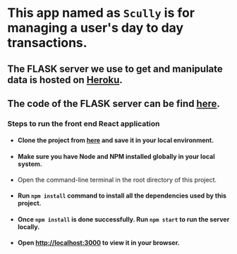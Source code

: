 # This app named as `Scully` is for managing a user's day to day transactions.

## The FLASK server we use to get and manipulate data is hosted on [Heroku](https://scully-server.herokuapp.com/). 
## The code of the FLASK server can be find [here](https://github.com/chhabrabhishek/scully-server).

### Steps to run the front end React application

* #### Clone the project from [here](https://github.com/chhabrabhishek/scully) and save it in your local environment.

* #### Make sure you have Node and NPM installed globally in your local system.

* Open the command-line terminal in the root directory of this project.

* #### Run `npm install` command to install all the dependencies used by this project.

* #### Once `npm install` is done successfully. Run `npm start` to run the server locally.

* #### Open [http://localhost:3000](http://localhost:3000) to view it in your browser.
